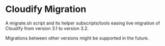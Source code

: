 # Cloudify Migration

A migrate.sh script and its helper subscripts/tools easing live migration of Cloudify from version 3.1 to version 3.2.

Migrations between other versions might be supported in the future.
